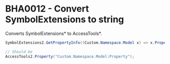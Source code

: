 # BHA0012 - Convert SymbolExtensions to string

Converts SymbolExtensions* to AccessTools*.

````csharp
SymbolExtensions2.GetPropertyInfo((Custom.Namespace.Model x) => x.Property);

// Should be
AccessTools2.Property("Custom.Namespace.Model:Property");
````
